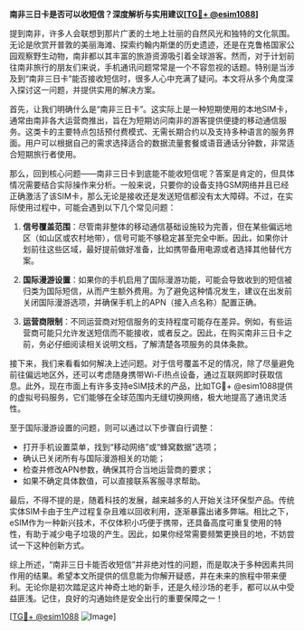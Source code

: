 **南非三日卡是否可以收短信？深度解析与实用建议[[TG💪+ @esim1088](https://t.me/s/esim1088)]**

提到南非，许多人会联想到那片广袤的土地上壮丽的自然风光和独特的文化氛围。无论是欣赏开普敦的美丽海滩、探索约翰内斯堡的历史遗迹，还是在克鲁格国家公园观察野生动物，南非都以其丰富的旅游资源吸引着全球游客。然而，对于计划前往南非旅行的朋友们来说，手机通讯问题常常是一个不容忽视的话题。特别是当涉及到“南非三日卡”能否接收短信时，很多人心中充满了疑问。本文将从多个角度深入探讨这一问题，并提供实用的解决方案。

首先，让我们明确什么是“南非三日卡”。这实际上是一种短期使用的本地SIM卡，通常由南非各大运营商推出，旨在为短期访问南非的游客提供便捷的移动通信服务。这类卡的主要特点包括预付费模式、无需长期合约以及支持多种语言的服务界面。用户可以根据自己的需求选择适合的数据流量套餐或语音通话分钟数，非常适合短期旅行者使用。

那么，回到核心问题——南非三日卡到底能不能收短信呢？答案是肯定的，但具体情况需要结合实际操作来分析。一般来说，只要你的设备支持GSM网络并且已经正确激活了该SIM卡，那么无论是接收还是发送短信都没有太大障碍。不过，在实际使用过程中，可能会遇到以下几个常见问题：

1. **信号覆盖范围**：尽管南非整体的移动通信基础设施较为完善，但在某些偏远地区（如山区或农村地带），信号可能不够稳定甚至完全中断。因此，如果你计划前往这些区域，最好提前做好准备，比如携带备用电源或者选择其他替代方案。
   
2. **国际漫游设置**：如果你的手机启用了国际漫游功能，可能会导致收到的短信被归类为国际短信，从而产生额外费用。为了避免这种情况发生，建议在出发前关闭国际漫游选项，并确保手机上的APN（接入点名称）配置正确。

3. **运营商限制**：不同运营商对短信服务的支持程度可能存在差异。例如，有些运营商可能只允许发送短信而不能接收，或者反之。因此，在购买南非三日卡之前，务必仔细阅读相关说明文档，了解清楚各项服务的具体条款。

接下来，我们来看看如何解决上述问题。对于信号覆盖不足的情况，除了尽量避免前往偏远地区外，还可以考虑随身携带Wi-Fi热点设备，通过互联网即时获取信息。此外，现在市面上有许多支持eSIM技术的产品，比如TG💪+ @esim1088提供的虚拟号码服务，它们能够在全球范围内无缝切换网络，极大地提高了通讯灵活性。

至于国际漫游设置的问题，则可以通过以下步骤自行调整：
- 打开手机设置菜单，找到“移动网络”或“蜂窝数据”选项；
- 确认已关闭所有与国际漫游相关的功能；
- 检查并修改APN参数，确保其符合当地运营商的要求；
- 如果不确定具体数值，可以直接联系客服寻求帮助。

最后，不得不提的是，随着科技的发展，越来越多的人开始关注环保型产品。传统实体SIM卡由于生产过程复杂且难以回收利用，逐渐暴露出诸多弊端。相比之下，eSIM作为一种新兴技术，不仅体积小巧便于携带，还具备高度可重复使用的特性，有助于减少电子垃圾的产生。因此，如果你经常需要频繁更换目的地，不妨尝试一下这种创新方式。

综上所述，“南非三日卡能否收短信”并非绝对性的问题，而是取决于多种因素共同作用的结果。希望本文所提供的信息能为你解开疑惑，并在未来的旅程中带来便利。无论你是初次踏足这片神奇土地的新手，还是久经沙场的老手，都可以从中受益匪浅。记住，良好的沟通始终是安全出行的重要保障之一！

[[TG💪+ @esim1088](https://t.me/s/esim1088) ![Image](https://i.postimg.cc/4NQfJmqS/Snipaste-2025-05-13-00-14-12.png)]